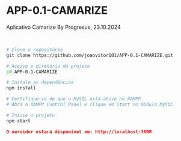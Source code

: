 # APP-0.1-CAMARIZE
Aplicativo Camarize By Progresus, 23.10.2024

<br>

```bash
# Clone o repositório
git clone https://github.com/joaovitor101/APP-0.1-CAMARIZE.git

# Acesse o diretório do projeto
cd APP-0.1-CAMARIZE

# Instale as dependências
npm install

# Certifique-se de que o MySQL está ativo no XAMPP
# Abra o XAMPP Control Panel e clique em Start no módulo MySQL.

# Inicie o projeto
npm start

```

```json
O servidor estará disponível em: http://localhost:3000

```
<br>





